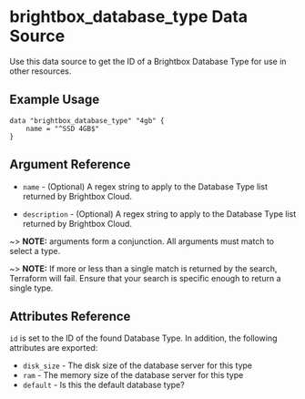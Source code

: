 # brightbox\_database\_type Data Source

Use this data source to get the ID of a Brightbox Database Type for use in other
resources.

## Example Usage

```hcl
data "brightbox_database_type" "4gb" {
	name = "^SSD 4GB$"
}
```

## Argument Reference

* `name` - (Optional) A regex string to apply to the Database Type list returned
by Brightbox Cloud.

* `description` - (Optional) A regex string to apply to the Database Type list
returned by Brightbox Cloud.

~> **NOTE:** arguments form a conjunction. All arguments must match to
select a type.

~> **NOTE:** If more or less than a single match is returned by the
search, Terraform will fail. Ensure that your search is specific enough
to return a single type.

## Attributes Reference

`id` is set to the ID of the found Database Type. In addition, the
following attributes are exported:

* `disk_size` - The disk size of the database server for this type
* `ram` - The memory size of the database server for this type
* `default` - Is this the default database type?
